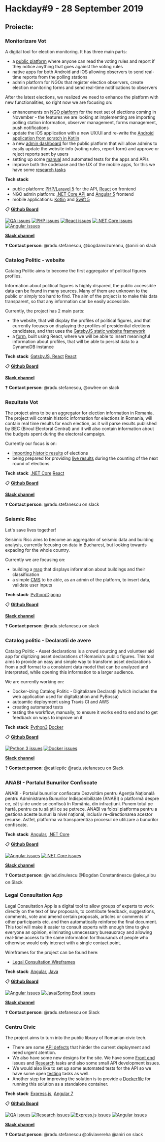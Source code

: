 
# Hackday#9 - 28 September 2019

## Proiecte:

### Monitorizare Vot

A digital tool for election monitoring. It has three main parts: 

- a [public platform](https://monitorizarevot.ro/) where anyone can read the voting rules and report if they notice anything that goes against the voting rules 
- native apps for both Android and iOS allowing observers to send real-time reports from the polling stations
- admin platform for NGOs that register election observers, create election monitoring forms and send real-time notifications to observers

After the latest elections, we realized we need to enhance the platform with new functionalities, so right now we are focusing on:

- enhancements on [NGO platform](https://github.com/code4romania/monitorizare-vot-ong/issues) for the next set of elections coming in November - the features we are looking at implementing are importing polling station information, observer management, forms management, push notifications
- update the iOS application with a new UX/UI and re-write the [Android application from scratch in Kotlin](https://github.com/code4romania/mon-vot-android-kotlin/issues)
- a new [admin dashboard](https://github.com/code4romania/monitorizare-vot-votanti-client/issues) for the public platform that will allow admins to easily update the website info (voting rules, report form) and approve or reject reports sent by users
- setting up some [manual](https://github.com/code4romania/monitorizare-vot-android/labels/testing) and automated tests for the apps and APIs
- improve both the codebase and the UX of the mobile apps, for this we have some [research tasks](https://github.com/code4romania/monitorizare-vot-android/issues?q=is%3Aissue+is%3Aopen+label%3Aresearch)

**Tech stack**:

- public platform: [PHP/Laravel 5](https://github.com/code4romania/monitorizare-vot-votanti-api/issues?q=is%3Aissue+is%3Aopen+label%3Aphp) for the API, [React](https://github.com/code4romania/monitorizare-vot-votanti-admin/issues?q=is%3Aissue+is%3Aopen+label%3Areact) on frontend
- NGO admin platform: [.NET Core API](https://github.com/code4romania/monitorizare-vot-ong/issues?q=is%3Aissue+is%3Aopen+label%3Adotnet) and [Angular 5](https://github.com/code4romania/monitorizare-vot-ong/issues?q=is%3Aissue+is%3Aopen+label%3Aangular) frontend
- mobile applications: [Kotlin](https://github.com/code4romania/mon-vot-android-kotlin/issues) and [Swift 5](https://github.com/code4romania/monitorizare-vot-ios)

:clipboard: **[Github Board](https://github.com/orgs/code4romania/projects/7)**

[![QA issues](https://img.shields.io/badge/open%20issues-QA-red.svg?style=for-the-badge)](https://github.com/code4romania/monitorizare-vot-android/labels/testing)
[![PHP issues](https://img.shields.io/badge/open%20issues-php-yellow.svg?style=for-the-badge)](https://github.com/code4romania/monitorizare-vot-votanti-api/issues?q=is%3Aissue+is%3Aopen+label%3Aphp) [![React issues](https://img.shields.io/badge/open%20issues-react-orange.svg?style=for-the-badge)](https://github.com/code4romania/monitorizare-vot-votanti-admin/issues?q=is%3Aissue+is%3Aopen+label%3Areact) [![.NET Core issues](https://img.shields.io/badge/open%20issues-dotnet-blue.svg?style=for-the-badge)](https://github.com/code4romania/monitorizare-vot-ong/labels/may-release) [![Angular issues](https://img.shields.io/badge/open%20issues-angular-cyan.svg?style=for-the-badge)](https://github.com/code4romania/monitorizare-vot-ong/labels/may-release)


**[Slack channel](https://codeforromania.slack.com/messages/CGE0NEG5S)**

:question: **Contact person**: @radu.stefanescu, @bogdanvizureanu, @aniri on slack

### Catalog Politic - website

Catalog Politic aims to become the first aggregator of political figures profiles.

Information about political figures is highly dispared, the public accessible data can be found in many sources. Many of them are unknown to the public or simply too hard to find. The aim of the project is to make this data transparent, so that any information can be easily accessible.

Currently, the project has 2 main parts:
- the website, that will display the profiles of political figures, and that currently focuses on displaying the profiles of presidential elections candidates, and that uses the [GatsbyJS static website framework](https://github.com/code4romania/catalog-politic/issues)
- a [form](https://github.com/code4romania/catalog-politic-form/issues), built using React, where we will be able to insert meaningful information about profiles, that will be able to persist data to a DynamoDB instance

**Tech stack**: [GatsbyJS, React](https://github.com/code4romania/catalog-politic/issues)
[React](https://github.com/code4romania/catalog-politic-form/issues)

:clipboard: **[Github Board](https://github.com/orgs/code4romania/projects/17)**

**[Slack channel](https://codeforromania.slack.com/messages/CNA1BEP0S)**

:question: **Contact person**: @radu.stefanescu, @owlree on slack

### Rezultate Vot

The project aims to be an aggregator for election information in Romania. The project will contain historic information for elections in Romania, will contain real time results for each election, as it will parse results published by BEC (Biroul Electoral Central) and it will also contain information about the budgets spent during the electoral campaign.

Currently our focus is on:
- [importing historic results](https://github.com/code4romania/rezultate-vot/issues?q=is%3Aissue+is%3Aopen+label%3Ahistoric-results) of elections 
- being prepared for providing [live results](https://github.com/code4romania/rezultate-vot/issues?q=is%3Aissue+is%3Aopen+label%3Avote-results) during the counting of the next round of elections.

**Tech stack**: [.NET Core](https://github.com/code4romania/rezultate-vot/issues?q=is%3Aissue+is%3Aopen+label%3Adotnet)
[React](https://github.com/code4romania/rezultate-vot/issues?q=is%3Aissue+is%3Aopen+label%3Areact)

:clipboard: **[Github Board](https://github.com/orgs/code4romania/projects/18)**

**[Slack channel](https://codeforromania.slack.com/messages/CNNQ78J2Z)**

:question: **Contact person**: @radu.stefanescu on slack

### Seismic Risc

Let's save lives together!

Seisimic Risc aims to become an aggregator of seismic data and building analysis, currently focusing on data in Bucharest, but looking towards expading for the whole country.

Currently we are focusing on:
- building a [map](https://github.com/code4romania/seismic-risc/issues?q=is%3Aissue+is%3Aopen+label%3Amap) that displays information about buildings and their classification
- a simple [CMS](https://github.com/code4romania/seismic-risc/issues?q=is%3Aissue+is%3Aopen+label%3Acms) to be able, as an admin of the platform, to insert data, validate user inputs

**Tech stack**: [Python/Django](https://github.com/code4romania/seismic-risc/issues?q=is%3Aissue+is%3Aopen+label%3Adjango)

:clipboard: **[Github Board](https://github.com/orgs/code4romania/projects/16)**

**[Slack channel](https://codeforromania.slack.com/messages/CLM4014BB)**

:question: **Contact person**: @radu.stefanescu on slack

### Catalog politic - Declaratii de avere

Catalog Politic - Asset declarations is a crowd sourcing and volunteer aid app for digitizing asset declarations of Romania's public figures. This tool aims to provide an easy and simple way to transform asset declarations from a pdf format to a consistent data model that can be analyzed and interpreted, while opening this information to a larger audience.

We are currently working on:

- Docker-izing Catalog Politic - Digitalizare Declarații (which includes the web application used for digitalization and PyBossa)
- autoamtic deployment using Travis CI and AWS
- creating automated tests
- testing the workflow, manually, to ensure it works end to end and to get feedback on ways to improve on it


**Tech stack**: [Python3](https://github.com/code4romania/catpol-declaratii/issues?utf8=%E2%9C%93&q=is%3Aissue+is%3Aopen+label%3Apython)
[Docker](https://github.com/code4romania/catpol-declaratii/issues?q=is%3Aissue+is%3Aopen+label%3ADocker)

:clipboard: **[Github Board](https://github.com/orgs/code4romania/projects/10)**

[![Python 3 issues](https://img.shields.io/badge/open%20issues-python-green.svg?style=for-the-badge)](https://github.com/code4romania/catpol-declaratii/issues?utf8=%E2%9C%93&q=is%3Aissue+is%3Aopen+label%3Apython)
[![Docker issues](https://img.shields.io/badge/open%20issues-docker-orange.svg?style=for-the-badge)](https://github.com/code4romania/catpol-declaratii/issues?utf8=%E2%9C%93&q=is%3Aissue+is%3Aopen+label%3Apython)

**[Slack channel](https://codeforromania.slack.com/messages/CGF3WESK1)**

:question: **Contact person**: @catileptic @radu.stefanescu on Slack

### ANABI - Portalul Bunurilor Confiscate

ANABI - Portalul bunurilor confiscate Dezvoltăm pentru Agenția Națională pentru Administrarea Bunurilor Indisponibilizate (ANABI) o platformă despre ce, cât și de unde se confiscă în România, din infracțiuni. Punem totul pe hartă, pentru ca tu să știi ce se petrece. ANABI va folosi platforma pentru a gestiona aceste bunuri la nivel național, inclusiv re-directionarea acestor resurse. Astfel, platforma va transparentiza procesul de utilizare a bunurilor confiscate.

**Tech stack**: [Angular](https://github.com/code4romania/anabi-gestiune-client/issues?utf8=%E2%9C%93&q=is%3Aissue+is%3Aopen+label%3Aangular),
[.NET Core](https://github.com/code4romania/anabi-gestiune-api/labels/dotnet)

:clipboard: **[Github Board](https://github.com/orgs/code4romania/projects/13)**

[![Angular issues](https://img.shields.io/badge/open%20issues-angular-orange.svg?style=for-the-badge)](https://github.com/code4romania/anabi-gestiune-client/issues?utf8=%E2%9C%93&q=is%3Aissue+is%3Aopen+label%3Aangular)
[![.NET Core issues](https://img.shields.io/badge/open%20issues-.NET%20Core-brightgreen.svg?style=for-the-badge)](https://github.com/code4romania/anabi-gestiune-api/labels/dotnet)

**[Slack channel](https://codeforromania.slack.com/messages/CGEBAPH29)**

:question: **Contact person**: @vlad.dinulescu @Bogdan Constantinescu @alex_albu on Slack

### Legal Consultation App

Legal Consultation App is a digital tool to allow groups of experts to work directly on the text of law proposals, to contribute feedback, suggestions, comments, vote and amend certain proposals, articles or comments of other participants etc. and then automatically reinforce the final document. This tool will make it easier to consult experts with enough time to give everyone an opinion, eliminating unnecessary bureaucracy and allowing real-time access to the same information for thousands of people who otherwise would only interact with a single contact point.

Wireframes for the project can be found here:

- [Legal Consultation Wireframes](https://www.figma.com/file/7VLlmWKJOjS3YXkOFjMRi0/Legal-Consultation)

**Tech stack**: 
[Angular](https://github.com/code4romania/legal-consultation-client/issues),
[Java](https://github.com/code4romania/legal-consultation-api/issues)

:clipboard: **[Github Board](https://github.com/orgs/code4romania/projects/15)**


[![Angular issues](https://img.shields.io/badge/open%20issues-angular-orange.svg?style=for-the-badge)](https://github.com/code4romania/legal-consultation-client/issues) 
[![Java/Spring Boot issues](https://img.shields.io/badge/open%20issues-java-green.svg?style=for-the-badge)](https://github.com/code4romania/legal-consultation-api/issues)

**[Slack channel](https://codeforromania.slack.com/messages/CKRS59XTK)**

:question: **Contact person**: @radu.stefanescu on Slack


### Centru Civic

The project aims to turn into the public library of Romanian civic tech.

- There are some [API defects](https://github.com/code4romania/civichq-api/issues?q=is%3Aissue+is%3Aopen+label%3Abug) that hinder the current deployment and need urgent atention.
- We also have some new designs for the site. We have some [Front end](https://github.com/code4romania/civichq-client/issues?q=is%3Aissue+is%3Aopen+label%3Afront-end) issues and [Research](https://github.com/code4romania/civichq-client/issues?utf8=%E2%9C%93&q=is%3Aissue+is%3Aopen+label%3AResearch) tasks and also some small API development issues. 
- We would also like to set up some automated tests for the API so we have some open [testing](https://github.com/code4romania/civichq-api/labels/testing) tasks as well.
- Another step for improving the solution is to provide a [Dockerfile](https://github.com/code4romania/civichq-api/issues/68) for running this solution as a standalone container.

**Tech stack**: [Express.js](https://github.com/code4romania/civichq-api/issues?q=is%3Aissue+is%3Aopen+label%3Aespress-js+project%3Acode4romania%2F8), [Angular 7](https://github.com/code4romania/civichq-client/issues?q=is%3Aopen+label%3Aangular+project%3Acode4romania%2F8)

:clipboard: **[Github Board](https://github.com/orgs/code4romania/projects/8)**

[![QA issues](https://img.shields.io/badge/open%20issues-QA-red.svg?style=for-the-badge)](https://github.com/code4romania/civichq-api/labels/testing) [![Research issues](https://img.shields.io/badge/open%20issues-Research-9cf.svg?style=for-the-badge)](https://github.com/code4romania/civichq-client/issues?utf8=%E2%9C%93&q=is%3Aissue+is%3Aopen+label%3AResearch)  [![Express.js issues](https://img.shields.io/badge/open%20issues-expressjs-yellow.svg?style=for-the-badge)](https://github.com/code4romania/civichq-api/issues?q=is%3Aissue+is%3Aopen+label%3Aespress-js+project%3Acode4romania%2F8)  [![Angular issues](https://img.shields.io/badge/open%20issues-angular-orange.svg?style=for-the-badge)](https://github.com/code4romania/civichq-client/issues?q=is%3Aopen+label%3Aangular+project%3Acode4romania%2F8) 

**[Slack channel](https://codeforromania.slack.com/messages/CGD9BHS56)**

:question: **Contact person**: @radu.stefanescu @oliviavereha @aniri on slack  
